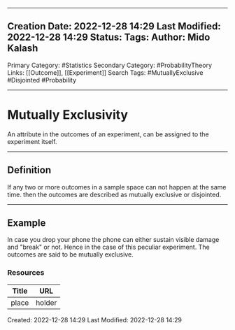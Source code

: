 
---
Creation Date: 2022-12-28 14:29
Last Modified: 2022-12-28 14:29
Status:
Tags: 
Author: Mido Kalash
---

Primary Category: #Statistics 
Secondary Category: #ProbabilityTheory 
Links: [[Outcome]], [[Experiment]]
Search Tags: #MutuallyExclusive #Disjointed #Probability 

---
# Mutually Exclusivity 

An attribute in the outcomes of an experiment, can be assigned to the experiment itself.


---
## Definition

If any two or more outcomes in a sample space can not happen at the same time. then the outcomes are described as mutually exclusive or disjointed. 

---
## Example

In case you drop your phone the phone can either sustain visible damage and "break" or not. Hence in the case of this peculiar experiment. The outcomes are said to be mutually exclusive. 



### Resources

| **Title** | **URL** |
| ----- | ---- |
| place | holder |



Created: 2022-12-28 14:29
Last Modified: 2022-12-28 14:29